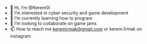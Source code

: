 - 👋 Hi, I’m @Kerem0I
- 👀 I’m interested in cyber security and game development
- 🌱 I’m currently learning how to program 
- 💞️ I’m looking to collaborate on game jams
- 📫 How to reach me keremirmak@gmail.com or kerem.1rmak on instagram


